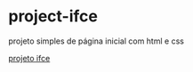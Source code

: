 # project-ifce
 projeto simples de página inicial com html e css

<a href='https://eduardonunespp.github.io/project-ifce/'>projeto ifce</a>